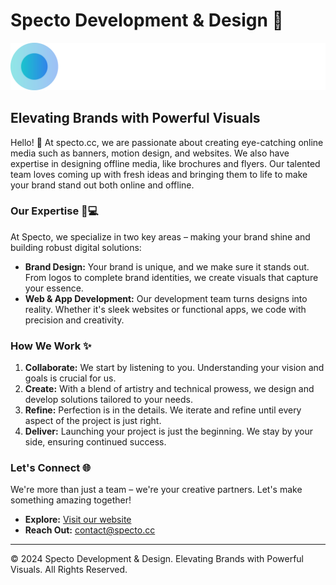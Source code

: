 # Specto Development & Design 🚀

![Specto Development & Design Logo](img/SPECTO-logo-white.svg)

## Elevating Brands with Powerful Visuals

Hello! 👋
At specto.cc, we are passionate about creating eye-catching online media such as banners, motion design, and websites. We also have expertise in designing offline media, like brochures and flyers. 
Our talented team loves coming up with fresh ideas and bringing them to life to make your brand stand out both online and offline.

### Our Expertise 🎨💻

At Specto, we specialize in two key areas – making your brand shine and building robust digital solutions:

- **Brand Design:** Your brand is unique, and we make sure it stands out. From logos to complete brand identities, we create visuals that capture your essence.
- **Web & App Development:** Our development team turns designs into reality. Whether it's sleek websites or functional apps, we code with precision and creativity.

### How We Work ✨

1. **Collaborate:** We start by listening to you. Understanding your vision and goals is crucial for us.
2. **Create:** With a blend of artistry and technical prowess, we design and develop solutions tailored to your needs.
3. **Refine:** Perfection is in the details. We iterate and refine until every aspect of the project is just right.
4. **Deliver:** Launching your project is just the beginning. We stay by your side, ensuring continued success.

### Let's Connect 🌐

We're more than just a team – we're your creative partners. Let's make something amazing together!

- **Explore:** [Visit our website](https://specto.cc)
- **Reach Out:** [contact@specto.cc](mailto:contact@specto.cc)
---

© 2024 Specto Development & Design. Elevating Brands with Powerful Visuals. All Rights Reserved.
